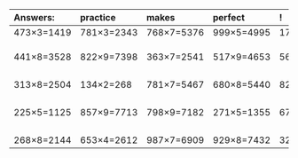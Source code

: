 | Answers: | practice | makes | perfect | ! |
| :--- | :--- | :--- | :--- | :--- |
| 473×3=1419 | 781×3=2343 | 768×7=5376 | 999×5=4995 | 170×6=1020 | 
|   |   |   |   |   | 
|   |   |   |   |   | 
|   |   |   |   |   | 
| 441×8=3528 | 822×9=7398 | 363×7=2541 | 517×9=4653 | 561×3=1683 | 
|   |   |   |   |   | 
|   |   |   |   |   | 
|   |   |   |   |   | 
|   |   |   |   |   | 
| 313×8=2504 | 134×2=268 | 781×7=5467 | 680×8=5440 | 829×4=3316 | 
|   |   |   |   |   | 
|   |   |   |   |   | 
|   |   |   |   |   | 
|   |   |   |   |   | 
| 225×5=1125 | 857×9=7713 | 798×9=7182 | 271×5=1355 | 671×5=3355 | 
|   |   |   |   |   | 
|   |   |   |   |   | 
|   |   |   |   |   | 
|   |   |   |   |   | 
| 268×8=2144 | 653×4=2612 | 987×7=6909 | 929×8=7432 | 323×8=2584 | 
